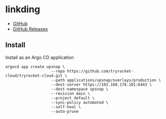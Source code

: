 # linkding

- [GitHub](https://github.com/seriousm4x/UpSnap)
- [GitHub Releases](https://github.com/seriousm4x/UpSnap/releases)

## Install

Install as an Argo CD application

    argocd app create upsnap \
                        --repo https://github.com/tryrocket-cloud/tryrocket-cloud.git \
                        --path applications/upsnap/overlays/production \
                        --dest-server https://192.168.178.101:6443 \
                        --dest-namespace upsnap \
                        --revision main \
                        --project default \
                        --sync-policy automated \
                        --self-heal \
                        --auto-prune

